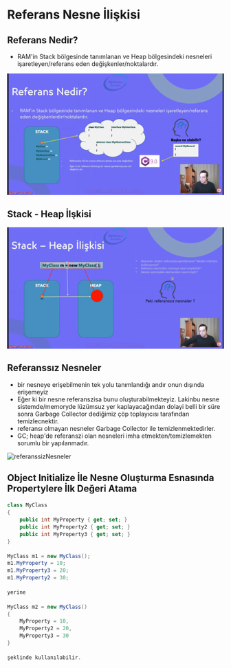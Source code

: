 # Referans Nesne İlişkisi

## Referans Nedir?

* RAM'in Stack bölgesinde tanımlanan ve Heap bölgesindeki nesneleri işaretleyen/referans eden değişkenler/noktalardır.

![referansNedir](../Ders00_Ekstralar/resimler/referansNedir.png)

## Stack - Heap İlşkisi

![steakHeapIliskisi](../Ders00_Ekstralar/resimler/steakHeapIliskisi.png)

## Referanssız Nesneler

* bir nesneye erişebilmenin tek yolu tanımlandığı andır onun dışında erişemeyiz
* Eğer ki bir nesne referanszisa bunu oluşturabilmekteyiz. Lakinbu nesne sistemde/memoryde lüzümsuz yer kaplayacağından dolayi belli bir süre sonra Garbage Collector dediğimiz çöp toplayıcısı tarafından temizlecnektir.
* referansı olmayan nesneler Garbage Collector ile temizlenmektedirler.
* GC; heap'de referanszi olan nesneleri imha etmekten/temizlemekten sorumlu bir yapılanmadır.

![referanssizNesneler](../Ders00_Ekstralar/resimler/referanssızNesneler.png)

## Object Initialize İle Nesne Oluşturma Esnasında Propertylere İlk Değeri Atama

```csharp
class MyClass
{
    public int MyProperty { get; set; }
    public int MyProperty2 { get; set; }
    public int MyProperty3 { get; set; }
}

MyClass m1 = new MyClass();
m1.MyProperty = 10;
m1.MyProperty3 = 20;
m1.MyProperty2 = 30;

yerine 

MyClass m2 = new MyClass()
{
    MyProperty = 10,
    MyProperty2 = 20,
    MyProperty3 = 30
}

şeklinde kullanılabilir.
```



